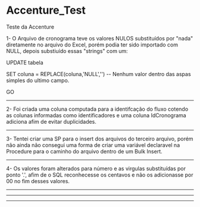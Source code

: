 # Accenture_Test
Teste da Accenture

1- O Arquivo de cronograma teve os valores NULOS substituídos por "nada" diretamente no arquivo do Excel,
porém podia ter sido importado com NULL, depois substiuído essas "strings" com um:

UPDATE tabela

SET coluna = REPLACE(coluna,'NULL','') -- Nenhum valor dentro das aspas simples do ultimo campo.

GO

--------------

2- Foi criada uma coluna computada para a identifcação do fluxo cotendo as colunas informadas 
como identificadores e uma coluna IdCronograma adiciona afim de evitar duplicidades.

--------------

3- Tentei criar uma SP para o insert dos arquivos do terceiro arquivo, porém não ainda não consegui 
uma forma de criar uma variável declaravel na Procedure para o caminho do arquivo dentro de um Bulk Insert.

--------------

4- Os valores foram alterados para número e as virgulas substituídas por ponto '.', afim de o SQL reconhecesse os centavos e não os adicionasse por 00 no fim desses valores.

--------------


--------------


--------------



